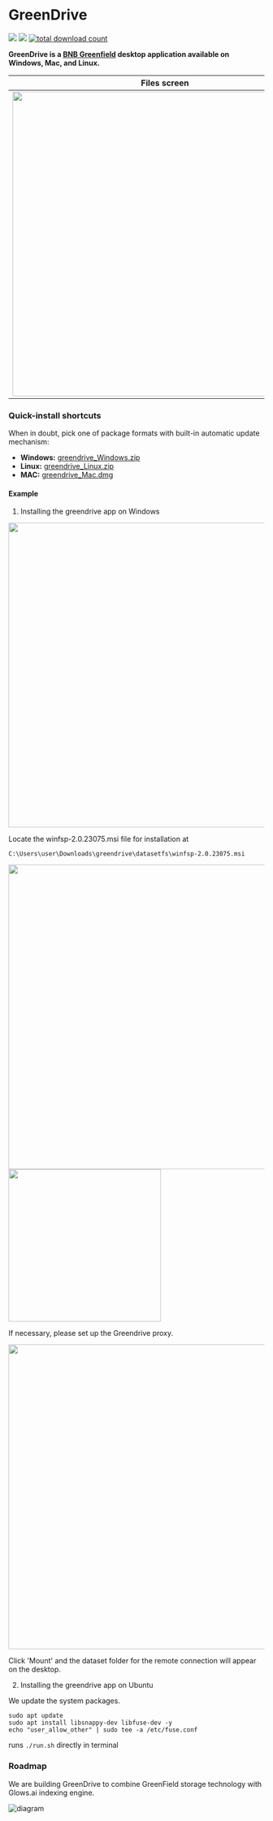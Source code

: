# GreenDrive

[![](https://img.shields.io/badge/made%20by-greendrive-blue.svg?style=flat-square)](https://greendrive.app/)
[![](https://img.shields.io/badge/project-glows.ai-blue.svg?style=flat-square)](http://glows.ai/)
[![total download count](https://img.shields.io/github/downloads/greendrive/greendrive/total.svg?style=flat-square&label=all%20downloads)](https://github.com/greendrive/greendrive/releases)

**GreenDrive is a [BNB Greenfield](https://greenfield.bnbchain.org/en) desktop application available on Windows, Mac, and Linux.**

| Files screen | Huggingface screen | Transfer screen | Uploading screen | Management screen|
|-------|---------|-------|----------|------|
| <img src="https://github.com/greendrive/greendrive/assets/109056914/0adc36dc-8e46-4d5d-a266-d505baf5b8d0" width="600" height="auto"/> | <img src="https://github.com/greendrive/greendrive/assets/109056914/ffc2296e-fed0-4ae7-889a-007e6ee96b18" width="600" height="auto"/> | <img src="https://github.com/greendrive/greendrive/assets/109056914/6456bbe4-2fd1-4de9-9748-b5f3d089ee2a" width="600" height="auto"/> | <img src="https://github.com/greendrive/greendrive/assets/109056914/8a332081-07cb-4dae-9d03-952ef3533d9a" width="600" height="auto"/> | <img src="https://github.com/greendrive/greendrive/assets/109056914/2c7471b9-15b7-4dca-b9ca-3501fd466cdb" width="600" height="auto"/> |

### Quick-install shortcuts

When in doubt, pick one of package formats with built-in automatic update mechanism:

- **Windows:** [greendrive_Windows.zip](https://github.com/greendrive/greendrive/releases/download/v0.9.5/greendrive_Windows.zip)
- **Linux:**  [greendrive_Linux.zip](https://github.com/greendrive/greendrive/releases/download/v0.9.5/greendrive_Linux.zip)
- **MAC:**   [greendrive_Mac.dmg](https://github.com/greendrive/greendrive/releases/download/v0.9.5/greendrive_Mac.dmg)

#### Example

1. Installing the greendrive app on Windows

<img src="https://github.com/greendrive/greendrive/assets/109056914/ad964935-2779-43e0-aa63-db826a3c87f0" width="600" height="auto"/>

Locate the winfsp-2.0.23075.msi file for installation at 
```
C:\Users\user\Downloads\greendrive\datasetfs\winfsp-2.0.23075.msi
```
<img src="https://github.com/greendrive/greendrive/assets/109056914/edcfcff0-9247-4b10-a0b3-6638446b2501" width="600" height="auto"/>

<img src="https://github.com/greendrive/greendrive/assets/109056914/52017d07-a53b-427e-9b81-ddeba5c4d386" width="300" height="auto"/>

If necessary, please set up the Greendrive proxy.

<img src="https://github.com/greendrive/greendrive/assets/109056914/9d73cfe2-ab08-484f-9ff0-d209743989f0" width="600" height="auto"/>

Click 'Mount' and the dataset folder for the remote connection will appear on the desktop.

2. Installing the greendrive app on Ubuntu

We update the system packages.
```
sudo apt update
sudo apt install libsnappy-dev libfuse-dev -y
echo "user_allow_other" | sudo tee -a /etc/fuse.conf
```

runs `./run.sh` directly in terminal

### Roadmap

We are building GreenDrive to combine GreenField storage technology with Glows.ai indexing engine.

![diagram](https://github.com/greendrive/greendrive/assets/109056914/d32bc939-5538-435e-9ba5-62ba522aeea5)
